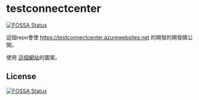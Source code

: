 # testconnectcenter
[![FOSSA Status](https://app.fossa.com/api/projects/git%2Bgithub.com%2Fhpware%2Ftestconnectcenter.svg?type=shield)](https://app.fossa.com/projects/git%2Bgithub.com%2Fhpware%2Ftestconnectcenter?ref=badge_shield)

這個repo會使 https://testconnectcenter.azurewebsites.net 的開發的開發碼公開。


使用 <a href="https://emojidb.org/"> 這個網站<a>的圖案。


## License
[![FOSSA Status](https://app.fossa.com/api/projects/git%2Bgithub.com%2Fhpware%2Ftestconnectcenter.svg?type=large)](https://app.fossa.com/projects/git%2Bgithub.com%2Fhpware%2Ftestconnectcenter?ref=badge_large)